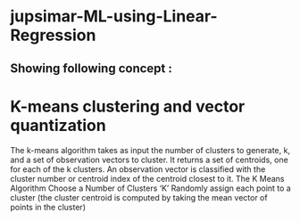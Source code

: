 # jupsimar-ML-using-Linear-Regression
## Showing following concept :
# K-means clustering and vector quantization


The k-means algorithm takes as input the number of clusters to generate, k, and a set of observation vectors to cluster. It returns a set of centroids, one for each of the k clusters. An observation vector is classified with the cluster number or centroid index of the centroid closest to it.
The K Means Algorithm
Choose a Number of Clusters ‘K’
Randomly assign each point to a cluster (the cluster centroid is computed by taking the mean vector of points in the cluster)

